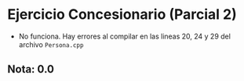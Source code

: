 # Ejercicio Concesionario (Parcial 2)

* No funciona. Hay errores al compilar en las lineas 20, 24 y 29 del archivo `Persona.cpp`

## Nota: 0.0